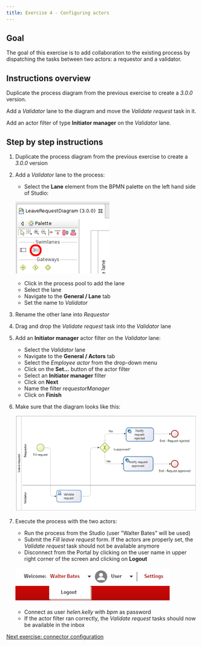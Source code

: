 ```yaml
---
title: Exercise 4 - Configuring actors
---
```


## Goal

The goal of this exercise is to add collaboration to the existing process by dispatching the tasks between two actors: a requestor and a validator.

## Instructions overview

Duplicate the process diagram from the previous exercise to create a *3.0.0* version.

Add a *Validator* lane to the diagram and move the *Validate request* task in it.

Add an actor filter of type **Initiator manager** on the *Validator* lane.

## Step by step instructions

1. Duplicate the process diagram from the previous exercise to create a *3.0.0* version

1. Add a *Validator* lane to the process:
   - Select the **Lane** element from the BPMN palette on the left hand side of Studio:
   
   ![Lane BPMN icon](images/ex04/ex4_01.png)
   
   - Click in the process pool to add the lane
   - Select the lane
   - Navigate to the **General / Lane** tab
   - Set the name to *Validator*

1. Rename the other lane into *Requestor*

1. Drag and drop the *Validate request* task into the *Validator* lane

1. Add an **Initiator manager** actor filter on the *Validator* lane:
   - Select the *Validator* lane
   - Navigate to the **General / Actors** tab
   - Select the *Employee actor* from the drop-down menu
   - Click on the **Set...** button of the actor filter
   - Select an **Initiator manager** filter
   - Click on **Next**
   - Name the filter *requestorManager*
   - Click on **Finish**

1. Make sure that the diagram looks like this:

   ![Process diagram with two lanes](images/ex04/ex4_02.png)
   
1. Execute the process with the two actors:
   - Run the process from the Studio (user "Walter Bates" will be used)
   - Submit the *Fill leave request* form. If the actors are properly set, the *Validate request* task should not be available anymore
   - Disconnect from the Portal by clicking on the user name in upper right corner of the screen and clicking on **Logout**
   
   ![Portal logout](images/ex04/ex4_03.png)
   
   - Connect as user *helen.kelly* with *bpm* as password
   - If the actor filter ran correctly, the *Validate request* tasks should now be available in the inbox

[Next exercise: connector configuration](05-connectors)
